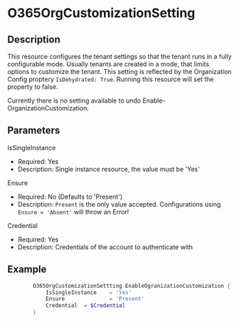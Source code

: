 # O365OrgCustomizationSetting

## Description

This resource configures the tenant settings so that the tenant runs in a fully
configurable mode. Usually tenants are created in a mode, that limits options to
customize the tenant. This setting is reflected by the Organization Config proptery
`IsDehydrated: True`.
Running this resource will set the property to false.

Currently there is no setting available to undo Enable-OrganizationCustomization.

## Parameters

IsSingleInstance

- Required: Yes
- Description: Single instance resource, the value must be 'Yes'

Ensure

- Required: No (Defaults to 'Present')
- Description: `Present` is the only value accepted.
  Configurations using `Ensure = 'Absent'` will throw an Error!

Credential

- Required: Yes
- Description: Credentials of the account to authenticate with

## Example

```PowerShell
        O365OrgCustomizationSettting EnableOgranizationCustomization {
            IsSingleInstance    = 'Yes'
            Ensure              = 'Present'
            Credential  = $Credential
        }
```
